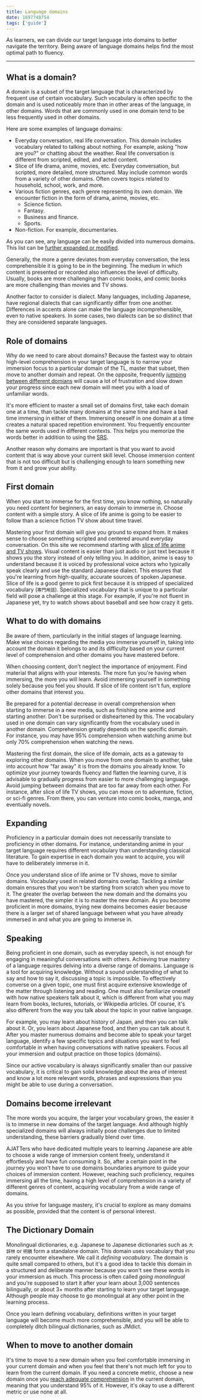 ```yaml
---
title: Language domains
date: 1697748754
tags: ['guide']
---
```


As learners,
we can divide our target language into domains
to better navigate the territory.
Being aware of language domains helps find the most optimal path to fluency.

****

## What is a domain?

A domain is a subset of the target language
that is characterized by frequent use of certain vocabulary.
Such vocabulary is often specific to the domain
and is used noticeably more than in other areas of the language, in other domains.
Words that are commonly used in one domain tend to be less frequently used in other domains.

Here are some examples of language domains:

* Everyday conversation, real life conversation.
  This domain includes vocabulary related to talking about nothing.
  For example, asking "how are you?" or chatting about the weather.
  Real life conversation is different from scripted, edited, and acted content.
* Slice of life drama, anime, movies, etc.
  Everyday conversation, but scripted, more detailed, more structured.
  May include common words from a variety of other domains.
  Often covers topics related to household, school, work, and more.
* Various fiction genres, each genre representing its own domain.
  We encounter fiction in the form of drama, anime, movies, etc.
  * Science fiction.
  * Fantasy.
  * Business and finance.
  * Sports.
* Non-fiction.
  For example, documentaries.

As you can see,
any language can be easily divided into numerous domains.
This list can be [further expanded or modified](how-broad-or-narrow-is-a-domain-of-language.html).

Generally,
the more a genre deviates from everyday conversation,
the less comprehensible it is going to be in the beginning.
The medium in which content is presented or recorded also influences the level of difficulty.
Usually, books are more challenging than comic books,
and comic books are more challenging than movies and TV shows.

Another factor to consider is dialect.
Many languages, including Japanese, have regional dialects
that can significantly differ from one another.
Differences in accents alone can make the language incomprehensible,
even to native speakers.
In some cases,
two dialects can be so distinct that they are considered separate languages.

## Role of domains

Why do we need to care about domains?
Because the fastest way to obtain high-level comprehension in your target language is to
narrow your immersion focus to a particular domain of the TL,
master that subset, then move to another domain and repeat.
On the opposite, frequently [jumping between different domians](is-it-more-efficient-to-stick-to-one-domain.html)
will cause a lot of frustration
and slow down your progress
since each new domain will meet you with a load of unfamiliar words.

It's more efficient to master a small set of domains first,
take each domain one at a time,
than tackle many domains at the same time
and have a bad time immersing in either of them.
Immersing oneself in one domain at a time
creates a natural spaced repetition environment.
You frequently encounter the same words used in different contexts.
This helps you memorize the words better in addition to using the [SRS](spaced-repetition.html).

Another reason why domains are important
is that you want to avoid content that is way above your current skill level.
Choose immersion content that is not too difficult but is challenging enough
to learn something new from it and grow your ability.

## First domain

When you start to immerse for the first time,
you know nothing,
so naturally you need content for beginners,
an easy domain to immerse in.
Choose content with a simple story.
A slice of life anime is going to be easier to follow
than a science fiction TV show about time travel.

Mastering your first domain will give you ground to expand from.
It makes sense to choose something scripted and centered around everyday conversation.
On this site we recommend starting with [slice of life anime and TV shows](what-good-things-are-there-to-watch-for-a-complete-beginner.html).
Visual content is easier than just audio or just text
because it shows you the story instead of only telling you.
In addition,
anime is easy to understand because it is voiced by professional voice actors
who typically speak clearly and use the standard Japanese dialect.
This ensures that you're learning from high-quality,
accurate sources of spoken Japanese.
Slice of life is a good genre to pick first
because it is stripped of specialized vocabulary (`専門用語`).
Specialized vocabulary that is unique to a particular field will pose a challenge at this stage.
For example,
if you're not fluent in Japanese yet,
try to watch shows about baseball and see how crazy it gets.

## What to do with domains

Be aware of them,
particularly in the initial stages of language learning.
Make wise choices regarding the media you immerse yourself in,
taking into account the domain it belongs to
and its difficulty based on your current level of comprehension
and other domains you have mastered before.

When choosing content,
don't neglect the importance of enjoyment.
Find material that aligns with your interests.
The more fun you're having when immersing, the more you will learn.
Avoid immersing yourself in something solely because you feel you should.
If slice of life content isn't fun,
explore other domains that interest you.

Be prepared for a potential decrease in overall comprehension
when starting to immerse in a new media,
such as finishing one anime and starting another.
Don't be surprised or disheartened by this.
The vocabulary used in one domain can vary significantly
from the vocabulary used in another domain.
Comprehension greatly depends on the specific domain.
For instance,
you may have 95% comprehension when watching anime
but only 70% comprehension when watching the news.

Mastering the first domain,
the slice of life domain,
acts as a gateway to exploring other domains.
When you move from one domain to another,
take into account how "far away" it is from the domains you already know.
To optimize your journey towards fluency and flatten the learning curve,
it is advisable to gradually progress from easier to more challenging language.
Avoid jumping between domains that are too far away from each other.
For instance,
after slice of life TV shows, you can move on to adventure, fiction, or sci-fi genres.
From there, you can venture into comic books, manga, and eventually novels.

## Expanding

Proficiency in a particular domain does not necessarily
translate to proficiency in other domains.
For instance,
understanding anime in your target language requires
different vocabulary than understanding classical literature.
To gain expertise in each domain you want to acquire,
you will have to deliberately immerse in it.

Once you understand slice of life anime or TV shows,
move to similar domains.
Vocabulary used in related domains overlap.
Tackling a similar domain ensures that
you won't be starting from scratch when you move to it.
The greater the overlap between the new domain and the domains you have mastered,
the simpler it is to master the new domain.
As you become proficient in more domains,
trying new domains becomes easier
because there is a larger set of shared language
between what you have already immersed in and what you are going to immerse in.

## Speaking

Being proficient in one domain,
such as everyday speech,
is not enough for engaging in meaningful conversations with others.
Achieving true mastery of a language requires delving into a diverse range of domains.
Language is a tool for acquiring knowledge.
Without a sound understanding of what to say and how to say it, discussing a topic is impossible.
To effectively converse on a given topic,
one must first acquire extensive knowledge of the matter through listening and reading.
One must also familiarize oneself with how native speakers talk about it,
which is different from what you may learn from books, lectures, tutorials, or Wikipedia articles.
Of course, it's also different from the way you talk about the topic in your native language.

For example, you may learn about history of Japan, and then you can talk about it.
Or, you learn about Japanese food, and then you can talk about it.
After you master numerous domains and become able to speak your target language,
identify a few specific topics and situations you want to feel comfortable in
when having conversations with native speakers.
Focus all your immersion and output practice on those topics (domains).

Since our active vocabulary is always significantly smaller than our passive vocabulary,
it is critical to gain solid knowledge about the area of interest
and know a lot more relevant words, phrases and expressions
than you might be able to use during a conversation.

## Domains become irrelevant

The more words you acquire,
the larger your vocabulary grows,
the easier it is to immerse in new domains of the target language.
And although highly specialized domains will always initially pose challenges
due to limited understanding,
these barriers gradually blend over time.

AJATTers who have dedicated multiple years to learning Japanese
are able to choose a wide range of immersion content freely,
understand it effortlessly and have fun consuming it.
So, after a certain point in the journey
you won't have to use domains boundaries anymore to guide your choices of immersion content.
However,
reaching such proficiency,
requires immersing all the time,
having a high level of comprehension in a variety of different genres of content,
acquiring vocabulary from a wide range of domains.

As you strive for language mastery,
it's crucial to explore as many domains as possible,
provided that the content is of personal interest.

## The Dictionary Domain

Monolingual dictionaries,
e.g. Japanese to Japanese dictionaries such as `大辞林` or `明鏡`
form a standalone domain.
This domain uses vocabulary that you rarely encounter elsewhere.
We call it *defining vocabulary*.
The domain is quite small compared to others,
but it's a good idea to tackle this domain in a structured and deliberate manner
because you won't see these words in your immersion as much.
This process is often called *going monolingual* and you're supposed to start it
after your learn about 3,000 sentences bilingually,
or about 3+ months after starting to learn your target language.
Although people may choose to go monolingual at any other point in the learning process.

Once you learn defining vocabulary,
definitions written in your target language will become much more comprehensible,
and you will be able to completely ditch bilingual dictionaries, such as JMdict.

## When to move to another domain

It's time to move to a new domain when you feel comfortable immersing in your current domain
and when you feel that there's not much left for you to learn from the current domain.
If you need a concrete metric,
choose a new domain once you
[reach adequate comprehension](whats-fluency.html) in the current domain,
meaning that you understand 95% of it.
However,
it's okay to use a different metric or use none at all.

